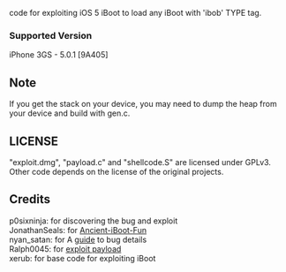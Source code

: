 code for exploiting iOS 5 iBoot to load any iBoot with 'ibob' TYPE tag.  

### Supported Version  
iPhone 3GS - 5.0.1 [9A405]  

## Note
If you get the stack on your device, you may need to dump the heap from your device and build with gen.c.  

## LICENSE  
"exploit.dmg", "payload.c" and "shellcode.S" are licensed under GPLv3.  
Other code depends on the license of the original projects.  

## Credits  
p0sixninja: for discovering the bug and exploit  
JonathanSeals: for [Ancient-iBoot-Fun](https://github.com/JonathanSeals/Ancient-iBoot-Fun)  
nyan_satan: for A [guide](https://nyansatan.github.io/exploiting-ios-5-iboot/) to bug details  
Ralph0045: for [exploit payload](https://github.com/Ralph0045/iBoot-5-Stuff)  
xerub: for base code for exploiting iBoot  
